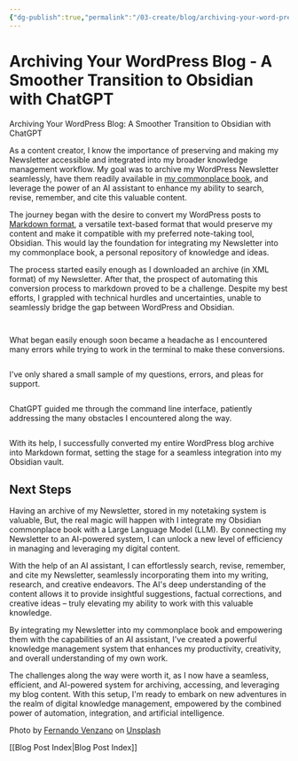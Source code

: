 ```yaml
---
{"dg-publish":true,"permalink":"/03-create/blog/archiving-your-word-press-blog-a-smoother-transition-to-obsidian-with-chat-gpt/"}
---
```


# Archiving Your WordPress Blog - A Smoother Transition to Obsidian with ChatGPT

Archiving Your WordPress Blog: A Smoother Transition to Obsidian with ChatGPT
<p>As a content creator, I know the importance of preserving and making my Newsletter accessible and integrated into my broader knowledge management workflow. My goal was to archive my WordPress Newsletter seamlessly, have them readily available in <a href="https://wiobyrne.com/?s=commonplace+book">my commonplace book</a>, and leverage the power of an AI assistant to enhance my ability to search, revise, remember, and cite this valuable content.</p>
<p>The journey began with the desire to convert my WordPress posts to <a href="https://en.wikipedia.org/wiki/Markdown">Markdown format</a>, a versatile text-based format that would preserve my content and make it compatible with my preferred note-taking tool, Obsidian. This would lay the foundation for integrating my Newsletter into my commonplace book, a personal repository of knowledge and ideas.</p>
<p>The process started easily enough as I downloaded an archive (in XML format) of my Newsletter. After that, the prospect of automating this conversion process to markdown proved to be a challenge. Despite my best efforts, I grappled with technical hurdles and uncertainties, unable to seamlessly bridge the gap between WordPress and Obsidian.</p>
<figure class="wp-block-image size-full"><a href="https://wiobyrne.com/wp-content/uploads/2024/04/firefox_zKcBIGgiJI-1.png"><img src="https://wiobyrne.com/wp-content/uploads/2024/04/firefox_zKcBIGgiJI-1.png" alt="" class="wp-image-6292"/></a></figure>

<figure class="wp-block-image size-large"><img src="https://wiobyrne.com/wp-content/uploads/2024/04/firefox_uLEBG8LTJy-1.png" alt="" class="wp-image-6293"/></figure>

<p>What began easily enough soon became a headache as I encountered many errors while trying to work in the terminal to make these conversions. </p>

<figure class="wp-block-image size-full"><a href="https://wiobyrne.com/wp-content/uploads/2024/04/firefox_Pd1rj2bGjR-1.png"><img src="https://wiobyrne.com/wp-content/uploads/2024/04/firefox_Pd1rj2bGjR-1.png" alt="" class="wp-image-6296"/></a></figure>

<p>I've only shared a small sample of my questions, errors, and pleas for support. </p>

<figure class="wp-block-image size-full"><a href="https://wiobyrne.com/wp-content/uploads/2024/04/firefox_bSM7qRUKu3-1.png"><img src="https://wiobyrne.com/wp-content/uploads/2024/04/firefox_bSM7qRUKu3-1.png" alt="" class="wp-image-6297"/></a></figure>

<p>ChatGPT guided me through the command line interface, patiently addressing the many obstacles I encountered along the way. </p>

<figure class="wp-block-image size-full"><a href="https://wiobyrne.com/wp-content/uploads/2024/04/firefox_PRH1O1yF1j-2.png"><img src="https://wiobyrne.com/wp-content/uploads/2024/04/firefox_PRH1O1yF1j-2.png" alt="" class="wp-image-6298"/></a></figure>

<p>With its help, I successfully converted my entire WordPress blog archive into Markdown format, setting the stage for a seamless integration into my Obsidian vault.</p>

<h2 class="wp-block-heading">Next Steps</h2>

<p>Having an archive of my Newsletter, stored in my notetaking system is valuable, But, the real magic will happen with I integrate my Obsidian commonplace book with a Large Language Model (LLM). By connecting my Newsletter to an AI-powered system, I can unlock a new level of efficiency in managing and leveraging my digital content.</p>
<p>With the help of an AI assistant, I can effortlessly search, revise, remember, and cite my Newsletter, seamlessly incorporating them into my writing, research, and creative endeavors. The AI's deep understanding of the content allows it to provide insightful suggestions, factual corrections, and creative ideas – truly elevating my ability to work with this valuable knowledge.</p>

<p>By integrating my Newsletter into my commonplace book and empowering them with the capabilities of an AI assistant, I've created a powerful knowledge management system that enhances my productivity, creativity, and overall understanding of my own work.</p>

<p>The challenges along the way were worth it, as I now have a seamless, efficient, and AI-powered system for archiving, accessing, and leveraging my blog content. With this setup, I'm ready to embark on new adventures in the realm of digital knowledge management, empowered by the combined power of automation, integration, and artificial intelligence.</p>

<p>Photo by <a href="https://unsplash.com/@fernandovenzano?utm_content=creditCopyText&amp;utm_medium=referral&amp;utm_source=unsplash">Fernando Venzano</a> on <a href="https://unsplash.com/photos/help-sign-on-building-MYTyXb7fgG0?utm_content=creditCopyText&amp;utm_medium=referral&amp;utm_source=unsplash">Unsplash</a></p>

[[Blog Post Index\|Blog Post Index]]